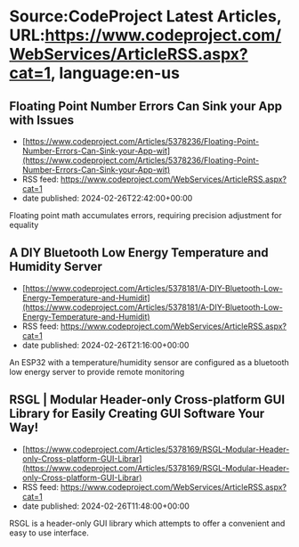 # Source:CodeProject Latest Articles, URL:https://www.codeproject.com/WebServices/ArticleRSS.aspx?cat=1, language:en-us

## Floating Point Number Errors Can Sink your App with Issues
 - [https://www.codeproject.com/Articles/5378236/Floating-Point-Number-Errors-Can-Sink-your-App-wit](https://www.codeproject.com/Articles/5378236/Floating-Point-Number-Errors-Can-Sink-your-App-wit)
 - RSS feed: https://www.codeproject.com/WebServices/ArticleRSS.aspx?cat=1
 - date published: 2024-02-26T22:42:00+00:00

Floating point math accumulates errors, requiring precision adjustment for equality

## A DIY Bluetooth Low Energy Temperature and Humidity Server
 - [https://www.codeproject.com/Articles/5378181/A-DIY-Bluetooth-Low-Energy-Temperature-and-Humidit](https://www.codeproject.com/Articles/5378181/A-DIY-Bluetooth-Low-Energy-Temperature-and-Humidit)
 - RSS feed: https://www.codeproject.com/WebServices/ArticleRSS.aspx?cat=1
 - date published: 2024-02-26T21:16:00+00:00

An ESP32 with a temperature/humidity sensor are configured as a bluetooth low energy server to provide remote monitoring

## RSGL | Modular Header-only Cross-platform GUI Library for Easily Creating GUI Software Your Way!
 - [https://www.codeproject.com/Articles/5378169/RSGL-Modular-Header-only-Cross-platform-GUI-Librar](https://www.codeproject.com/Articles/5378169/RSGL-Modular-Header-only-Cross-platform-GUI-Librar)
 - RSS feed: https://www.codeproject.com/WebServices/ArticleRSS.aspx?cat=1
 - date published: 2024-02-26T11:48:00+00:00

RSGL is a header-only GUI library which attempts to offer a convenient and easy to use interface.

